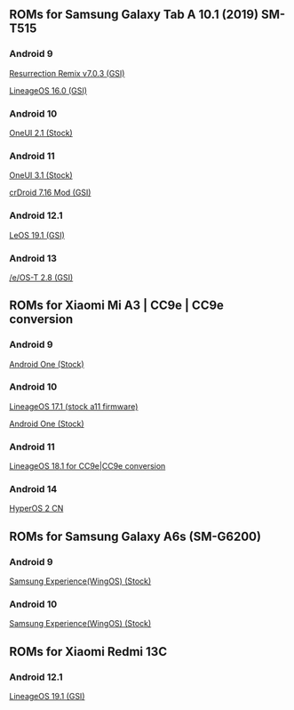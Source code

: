 ## ROMs for Samsung Galaxy Tab A 10.1 (2019) SM-T515
### Android 9
[Resurrection Remix v7.0.3 (GSI)](https://github.com/Mixilver/ROMs/releases/download/RR-SM-T515/RR-P-v7.0.3-20191113-Unofficial-by_Mixilver.zip)

[LineageOS 16.0 (GSI)](https://github.com/Mixilver/ROMs/releases/download/los-SM-T515/lineage16.0-20191017-UNOFFICIAL_by_Mixilver.zip)
### Android 10
[OneUI 2.1 (Stock)](https://github.com/Mixilver/ROMs/releases/download/Stock-SM-T515/T515XXS8BUC4-recovery.zip)
### Android 11
[OneUI 3.1 (Stock)](https://github.com/Mixilver/ROMs/releases/download/Stock11-SM-T515/T515XXU8CVL1-recovery.zip)

[crDroid 7.16 Mod (GSI)](https://github.com/Mixilver/ROMs/releases/download/crdroid-SM-T515/crDroidAndroid-11.0-20220330-GSI-v7.16_by_Mixilver.zip)
### Android 12.1
[LeOS 19.1 (GSI)](https://github.com/Mixilver/ROMs/releases/download/leos-SM-T515/leos19.1-20230926-UNOFFICIAL-by_Mixilver.zip)
### Android 13
[/e/OS-T 2.8 (GSI)](https://github.com/Mixilver/ROMs/releases/download/eos-SM-T515/eos2.8-t-20250228-UNOFFICIAL-by_Mixilver.zip)

## ROMs for Xiaomi Mi A3 | CC9e | CC9e conversion
### Android 9
[Android One (Stock)](https://github.com/Mixilver/ROMs/releases/download/stock-mia3/V10.3.16.0.PFQMIXM.Android9.zip)
### Android 10
[LineageOS 17.1 (stock a11 firmware)](https://github.com/Mixilver/ROMs/releases/download/los-mia3/lineage-17.1-20210116-UNOFFICIAL-laurel_sprout-by_Mixilver.zip)

[Android One (Stock)](https://github.com/Mixilver/ROMs/releases/download/stock-mia3/V11.0.26.0.QFQMiXM.Android10.zip)
### Android 11
[LineageOS 18.1 for CC9e|CC9e conversion](https://github.com/Mixilver/ROMs/releases/download/los-cc9e/lineage-18.1-20250314-UNOFFICIAL-laurus_by_Mixilver.zip)
### Android 14
[HyperOS 2 CN](https://github.com/Mixilver/ROMs/releases/download/hyperos2-cc9e/laurus_OS2.0.2.0.ULJCNXM_20250313.0000.00_14.0_cn.zip)

## ROMs for Samsung Galaxy A6s (SM-G6200)
### Android 9
[Samsung Experience(WingOS) (Stock)](https://github.com/Mixilver/ROMs/releases/tag/SM-G6200-A9)
### Android 10
[Samsung Experience(WingOS) (Stock)
](https://github.com/Mixilver/ROMs/releases/tag/SM-G6200)

## ROMs for Xiaomi Redmi 13C
### Android 12.1
[LineageOS 19.1 (GSI)](https://github.com/Mixilver/ROMs/releases/download/los-redmi13c/lineage-19.1-20250118-UNOFFICIAL-gale-by_Mixilver.7z)
